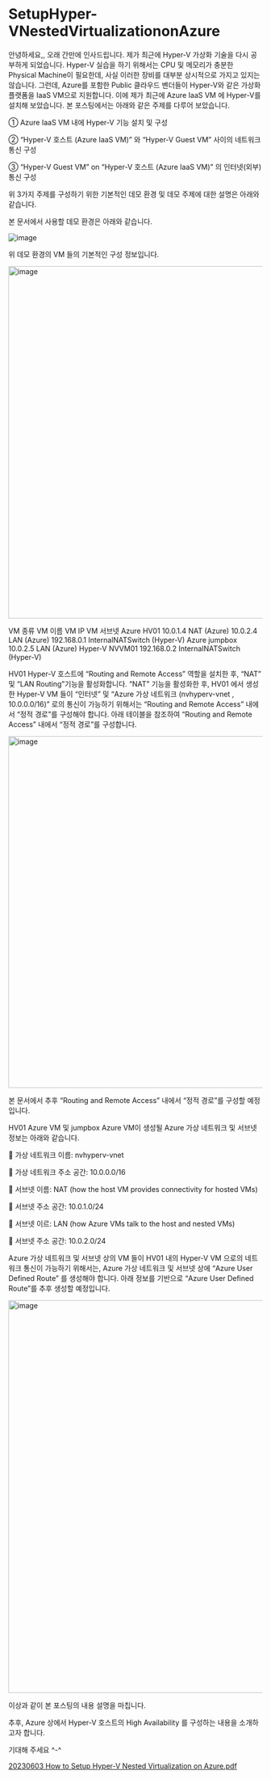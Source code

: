 # SetupHyper-VNestedVirtualizationonAzure

안녕하세요,,
오래 간만에 인사드립니다.
제가 최근에 Hyper-V 가상화 기술을 다시 공부하게 되었습니다.
Hyper-V 실습을 하기 위해서는 CPU 및 메모리가 충분한 Physical Machine이 필요한데, 사실 이러한 장비를 대부분 상시적으로 가지고 있지는 않습니다.
그런데, Azure를 포함한 Public 클라우드 벤더들이 Hyper-V와 같은 가상화 플랫폼을 IaaS VM으로 지원합니다. 이에 제가 최근에 Azure IaaS VM 에 Hyper-V를 설치해 보았습니다.
본 포스팅에서는 아래와 같은 주제를 다루어 보았습니다.

①	Azure IaaS VM 내에 Hyper-V 기능 설치 및 구성

②	“Hyper-V 호스트 (Azure IaaS VM)” 와 “Hyper-V Guest VM” 사이의 네트워크 통신 구성

③	“Hyper-V Guest VM” on “Hyper-V 호스트 (Azure IaaS VM)” 의 인터넷(외부) 통신 구성


위 3가지 주제를 구성하기 위한 기본적인 데모 환경 및 데모 주제에 대한 설명은 아래와 같습니다.

본 문서에서 사용할 데모 환경은 아래와 같습니다.

![image](https://github.com/dongclee/SetupHyper-VNestedVirtualizationonAzure/assets/42400574/faa98f32-bcaf-4417-98af-60fcb9b3ba15)

위 데모 환경의 VM 들의 기본적인 구성 정보입니다.

<img width="697" alt="image" src="https://github.com/dongclee/SetupHyper-VNestedVirtualizationonAzure/assets/42400574/69c22758-d56e-49df-b049-cacfa303584b">


VM 종류	VM 이름	VM IP	VM 서브넷
Azure	HV01	10.0.1.4	NAT (Azure)
		10.0.2.4	LAN (Azure)
		192.168.0.1	InternalNATSwitch (Hyper-V)
Azure	jumpbox	10.0.2.5	LAN (Azure)
Hyper-V	NVVM01	192.168.0.2	InternalNATSwitch (Hyper-V)

HV01 Hyper-V 호스트에 “Routing and Remote Access” 역할을 설치한 후, “NAT” 및 “LAN Routing”기능을 활성화합니다. “NAT” 기능을 활성화한 후, HV01 에서 생성한 Hyper-V VM 들이 “인터넷” 및 “Azure 가상 네트워크 (nvhyperv-vnet , 10.0.0.0/16)” 로의 통신이 가능하기 위해서는 “Routing and Remote Access” 내에서 “정적 경로”를 구성해야 합니다. 아래 테이블을 참조하여 “Routing and Remote Access” 내에서 “정적 경로”를 구성합니다.

<img width="696" alt="image" src="https://github.com/dongclee/SetupHyper-VNestedVirtualizationonAzure/assets/42400574/9e23e48b-8521-4316-a5fd-7bfde772e2c8">

본 문서에서 추후 “Routing and Remote Access” 내에서 “정적 경로”를 구성할 예정입니다.

HV01 Azure VM 및 jumpbox Azure VM이 생성될 Azure 가상 네트워크 및 서브넷 정보는 아래와 같습니다.

	가상 네트워크 이름: nvhyperv-vnet

	가상 네트워크 주소 공간: 10.0.0.0/16

	서브넷 이름: NAT (how the host VM provides connectivity for hosted VMs)

	서브넷 주소 공간: 10.0.1.0/24

	서브넷 이르: LAN (how Azure VMs talk to the host and nested VMs)

	서브넷 주소 공간: 10.0.2.0/24


Azure 가상 네트워크 및 서브넷 상의 VM 들이 HV01 내의 Hyper-V VM 으로의 네트워크 통신이 가능하기 위해서는, Azure 가상 네트워크 및 서브넷 상에 “Azure User Defined Route” 를 생성해야 합니다. 아래 정보를 기반으로 “Azure User Defined Route”를 추후 생성할 예정입니다.

<img width="777" alt="image" src="https://github.com/dongclee/SetupHyper-VNestedVirtualizationonAzure/assets/42400574/daa70c94-9b81-4da0-8807-6319355cdc5e">

이상과 같이 본 포스팅의 내용 설명을 마칩니다.

추후, Azure 상에서 Hyper-V 호스트의 High Availability 를 구성하는 내용을 소개하고자 합니다.

기대해 주세요 ^-^



[20230603 How to Setup Hyper-V Nested Virtualization on Azure.pdf](https://github.com/dongclee/SetupHyper-VNestedVirtualizationonAzure/files/11645085/20230603.How.to.Setup.Hyper-V.Nested.Virtualization.on.Azure.pdf)
